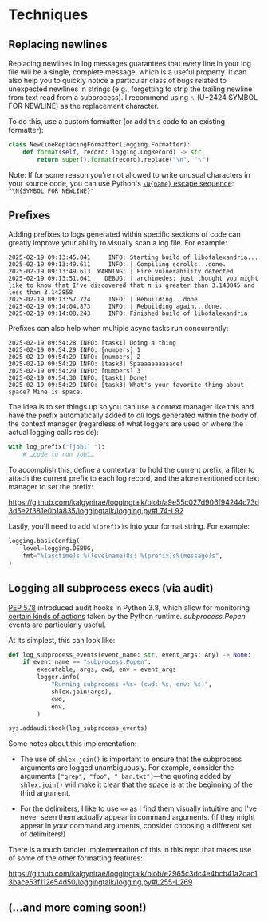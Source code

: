 # Techniques

## Replacing newlines

Replacing newlines in log messages guarantees that every line in your
log file will be a single, complete message, which is a useful property.
It can also help you to quickly notice a particular class of bugs
related to unexpected newlines in strings (e.g., forgetting to strip the
trailing newline from text read from a subprocess). I recommend using
`␤` (U+2424 SYMBOL FOR NEWLINE) as the replacement character.

To do this, use a custom formatter (or add this code to an existing
formatter):

```python
class NewlineReplacingFormatter(logging.Formatter):
    def format(self, record: logging.LogRecord) -> str:
        return super().format(record).replace("\n", "␤")
```

Note: If for some reason you're not allowed to write unusual characters
in your source code, you can use Python's [`\N{name}` escape
sequence](https://docs.python.org/3/reference/lexical_analysis.html#escape-sequences):
`"\N{SYMBOL FOR NEWLINE}"`

## Prefixes

Adding prefixes to logs generated within specific sections of code can
greatly improve your ability to visually scan a log file. For example:

```
2025-02-19 09:13:45.041     INFO: Starting build of libofalexandria...
2025-02-19 09:13:49.611     INFO: | Compiling scrolls...done.
2025-02-19 09:13:49.613  WARNING: | Fire vulnerability detected
2025-02-19 09:13:51.041    DEBUG: | archimedes: just thought you might like to know that I've discovered that π is greater than 3.140845 and less than 3.142858
2025-02-19 09:13:57.724     INFO: | Rebuilding...done.
2025-02-19 09:14:04.873     INFO: | Rebuilding again...done.
2025-02-19 09:14:08.243     INFO: Finished build of libofalexandria
```

Prefixes can also help when multiple async tasks run concurrently:

```
2025-02-19 09:54:28 INFO: [task1] Doing a thing
2025-02-19 09:54:29 INFO: [numbers] 1
2025-02-19 09:54:29 INFO: [numbers] 2
2025-02-19 09:54:29 INFO: [task3] Spaaaaaaaaaace!
2025-02-19 09:54:29 INFO: [numbers] 3
2025-02-19 09:54:30 INFO: [task1] Done!
2025-02-19 09:54:29 INFO: [task3] What's your favorite thing about space? Mine is space.
```

The idea is to set things up so you can use a context manager like this
and have the prefix automatically added to *all* logs generated within
the body of the context manager (regardless of what loggers are used or
where the actual logging calls reside):

```python
with log_prefix("[job1] "):
    # …code to run job1…
```

To accomplish this, define a contextvar to hold the current prefix,
a filter to attach the current prefix to each log record, and the
aforementioned context manager to set the prefix:

https://github.com/kalgynirae/loggingtalk/blob/a9e55c027d906f94244c73d3d5e2f381e0b1a835/loggingtalk/logging.py#L74-L92

Lastly, you'll need to add `%(prefix)s` into your format string. For
example:

```python
logging.basicConfig(
    level=logging.DEBUG,
    fmt="%(asctime)s %(levelname)8s: %(prefix)s%(message)s",
)
```

## Logging all subprocess execs (via audit)

[PEP 578](https://peps.python.org/pep-0578/) introduced audit
hooks in Python 3.8, which allow for monitoring [certain kinds of
actions](https://docs.python.org/3/library/audit_events.html) taken by
the Python runtime. *subprocess.Popen* events are particularly useful.

At its simplest, this can look like:

```python
def log_subprocess_events(event_name: str, event_args: Any) -> None:
    if event_name == "subprocess.Popen":
        executable, args, cwd, env = event_args
        logger.info(
            "Running subprocess «%s» (cwd: %s, env: %s)",
            shlex.join(args),
            cwd,
            env,
        )

sys.addaudithook(log_subprocess_events)
```

Some notes about this implementation:

* The use of `shlex.join()` is important to ensure that the subprocess
arguments are logged unambiguously. For example, consider the arguments
`["grep", "foo", " bar.txt"]`—the quoting added by `shlex.join()` will
make it clear that the space is at the beginning of the third argument.

* For the delimiters, I like to use `«»` as I find them visually
intuitive and I've never seen them actually appear in command arguments.
(If they might appear in *your* command arguments, consider choosing a
different set of delimiters!)

There is a much fancier implementation of this in this repo that makes
use of some of the other formatting features:

https://github.com/kalgynirae/loggingtalk/blob/e2965c3dc4e4bcb41a2cac13bace53f112e54d50/loggingtalk/logging.py#L255-L269

## (…and more coming soon!)
